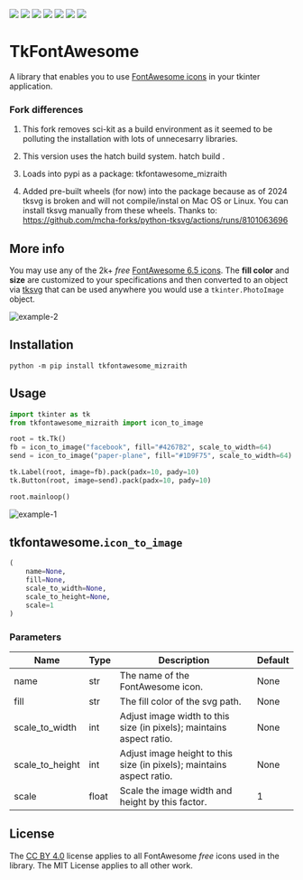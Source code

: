 <!-- [![Downloads](https://pepy.tech/badge/tkfontawesome)](https://pepy.tech/project/tkfontawesome)
[![Downloads](https://pepy.tech/badge/tkfontawesome/month)](https://pepy.tech/project/tkfontawesome) -->

![](https://img.shields.io/github/release/israel-dryer/tkfontawesome.svg)
![](https://img.shields.io/github/issues/israel-dryer/tkfontawesome.svg)
![](https://img.shields.io/github/issues-closed/israel-dryer/tkfontawesome.svg)
![](https://img.shields.io/github/license/israel-dryer/tkfontawesome.svg)
![](https://img.shields.io/github/stars/israel-dryer/tkfontawesome.svg)
![](https://img.shields.io/github/forks/israel-dryer/tkfontawesome.svg)
![](https://img.shields.io/github/languages/code-size/israel-dryer/tkfontawesome)

# TkFontAwesome

A library that enables you to use [FontAwesome icons](https://fontawesome.com/v6/icons?o=r&m=free) 
in your tkinter application. 

### Fork differences
1. This fork removes sci-kit as a build environment as it seemed to be polluting the installation with lots of unnecesarry libraries.

2. This version uses the hatch build system.   hatch build .

3. Loads into pypi as a package:  tkfontawesome_mizraith

4. Added pre-built wheels (for now) into the package because as of 2024 tksvg is broken and will not compile/instal on Mac OS or Linux.  You can install tksvg manually from these wheels.   Thanks to: https://github.com/mcha-forks/python-tksvg/actions/runs/8101063696 

## More info
You may use any of the 2k+ _free_ [FontAwesome 6.5 icons](https://fontawesome.com/v6/icons?o=r&m=free). 
The **fill color** and **size** are customized to your specifications and then converted
to an object via [tksvg](https://pypi.org/project/tksvg/) that can be used anywhere you would use a `tkinter.PhotoImage` object.

![example-2](https://raw.githubusercontent.com/israel-dryer/TkFontAwesome/main/assets/example-2.png)

## Installation

```shell
python -m pip install tkfontawesome_mizraith
```

## Usage

```python
import tkinter as tk
from tkfontawesome_mizraith import icon_to_image

root = tk.Tk()
fb = icon_to_image("facebook", fill="#4267B2", scale_to_width=64)
send = icon_to_image("paper-plane", fill="#1D9F75", scale_to_width=64)

tk.Label(root, image=fb).pack(padx=10, pady=10)
tk.Button(root, image=send).pack(padx=10, pady=10)

root.mainloop()
```

![example-1](https://raw.githubusercontent.com/israel-dryer/TkFontAwesome/main/assets/example-1.png)

## tkfontawesome.`icon_to_image`
```python
(
    name=None, 
    fill=None, 
    scale_to_width=None, 
    scale_to_height=None, 
    scale=1
)
```

### Parameters
| Name              | Type  | Description                                                           | Default   |
| ---               | ---   | ---                                                                   | ---       | 
| name              | str   | The name of the FontAwesome icon.                                     | None |
| fill              | str   | The fill color of the svg path.                                       | None |
| scale_to_width    | int   | Adjust image width to this size (in pixels); maintains aspect ratio.  | None |
| scale_to_height   | int   | Adjust image height to this size (in pixels); maintains aspect ratio. | None |
| scale             | float | Scale the image width and height by this factor.                      | 1 |

## License

The [CC BY 4.0](https://fontawesome.com/license/free) license applies to all FontAwesome _free_ icons used in the library.
The MIT License applies to all other work.
